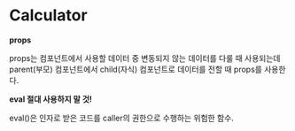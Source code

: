 # Calculator

**props**

props는 컴포넌트에서 사용할 데이터 중 변동되지 않는 데이터를 다룰 때 사용되는데 parent(부모) 컴포넌트에서 child(자식) 컴포넌트로 데이터를 전할 때 props를 사용한다.



**eval 절대 사용하지 말 것!**

eval()은 인자로 받은 코드를 caller의 권한으로 수행하는 위험한 함수.